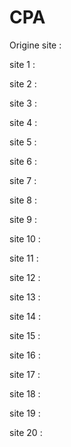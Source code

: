 # CPA

Origine site : 

site 1 :

site 2 :

site 3 :

site 4 :

site 5 :

site 6 :

site 7 :

site 8 :

site 9 :

site 10 :

site 11 :

site 12 :

site 13 :

site 14 :

site 15 :

site 16 :

site 17 :

site 18 :

site 19 :

site 20 :
